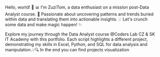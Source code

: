 Hello, world! 👋
📊 I'm ZuziTom, a data enthusiast on a mission post-Data Analyst course.
🚀 Passionate about uncovering patterns and trends buried within data and translating them into actionable insights.
💡 Let's crunch some data and make magic happen! ✨

<!---
ZuziTom/ZuziTom is a ✨ special ✨ repository because its `README.md` (this file) appears on your GitHub profile.
You can click the Preview link to take a look at your changes.
--->

Explore my journey through the Data Analyst course @Coders Lab CZ & SK IT Academy with this portfolio. Each script highlights a different project, demonstrating my skills in Excel, Python, and SQL for data analysis and manipulation.💡🔍 In the end you can find projects visualization
